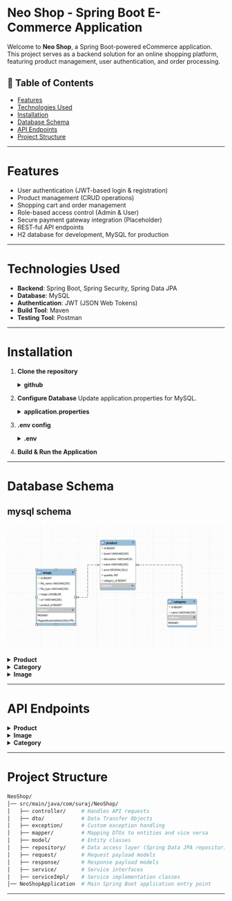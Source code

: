 # Neo Shop - Spring Boot E-Commerce Application

Welcome to **Neo Shop**, a Spring Boot-powered eCommerce application. This project serves as a backend solution for an
online shopping platform, featuring product management, user authentication, and order processing.

## 📌 Table of Contents

- [Features](#features)
- [Technologies Used](#technologies-used)
- [Installation](#installation)
- [Database Schema](#database-schema)
- [API Endpoints](#api-endpoints)
- [Project Structure](#project-structure)

---

# Features

- User authentication (JWT-based login & registration)
- Product management (CRUD operations)
- Shopping cart and order management
- Role-based access control (Admin & User)
- Secure payment gateway integration (Placeholder)
- REST-ful API endpoints
- H2 database for development, MySQL for production

---

# Technologies Used

- **Backend**: Spring Boot, Spring Security, Spring Data JPA
- **Database**: MySQL
- **Authentication**: JWT (JSON Web Tokens)
- **Build Tool**: Maven
- **Testing Tool**: Postman

---

# Installation

1. **Clone the repository**
   <details>
     <summary><b>github</b></summary>

      ```sh
      git clone https://github.com/suraj-khot-19/NeoShop.git
      ```
   </details>

2. **Configure Database**
   Update application.properties for MySQL.
   <details>
     <summary><b>application.properties</b></summary>

    ```properties
    #server
    server.port=${SPRING_NEO_SHOP_SERVER_PORT}
    
    #mysql
    spring.datasource.url=${SPRING_NEO_SHOP_MYSQL_URL}
    spring.datasource.username=${SPRING_NEO_SHOP_MYSQL_USER}
    spring.datasource.password=${SPRING_NEO_SHOP_MYSQL_PASS}
    
    #hibernate
    spring.jpa.show-sql=true
    spring.jpa.properties.hibernate.format_sql=true
    spring.jpa.hibernate.ddl-auto=update
    
    #image size
    spring.servlet.multipart.max-file-size=5MB
    spring.servlet.multipart.max-request-size=5MB
    ```
   </details>

3. **.env config**
   <details>
     <summary><b>.env</b></summary>

      ```properties
       SPRING_NEO_SHOP_MYSQL_PASS=PASSWORD
   SPRING_NEO_SHOP_MYSQL_URL=jdbc:mysql://localhost:3306/DB_NAME
   SPRING_NEO_SHOP_MYSQL_USER=USERNAME
   SPRING_NEO_SHOP_SERVER_PORT=SERVER_PORT
      ```

   </details>

4. **Build & Run the Application**

---

# Database Schema

## mysql schema

![img](outputs/product/mysql.png)
<br>

<details>
  <summary><b>Product</b></summary>

| Field       | Type          | Null | Key | Default | Extra          |
  |-------------|---------------|------|-----|---------|----------------|
| id          | bigint        | NO   | PRI | NULL    | auto_increment |
| brand       | varchar(255)  | YES  |     | NULL    |                |
| description | varchar(255)  | YES  |     | NULL    |                |
| name        | varchar(255)  | YES  |     | NULL    |                |
| price       | decimal(38,2) | YES  |     | NULL    |                |
| quantity    | int           | NO   |     | NULL    |                |
| category_id | bigint        | YES  | MUL | NULL    |                |

</details>
<details>
  <summary><b>Category</b></summary>

| Field | Type         | Null | Key | Default | Extra          |
|-------|--------------|------|-----|---------|----------------|
| id    | bigint       | NO   | PRI | NULL    | auto_increment |
| name  | varchar(255) | YES  |     | NULL    |                |

</details>

<details>
  <summary><b>Image</b></summary>

| Field      | Type         | Null | Key | Default | Extra          |
|------------|--------------|------|-----|---------|----------------|
| id         | bigint       | NO   | PRI | NULL    | auto_increment |
| file_name  | varchar(255) | YES  |     | NULL    |                |
| file_type  | varchar(255) | YES  |     | NULL    |                |
| image      | longblob     | YES  |     | NULL    |                |
| url        | varchar(255) | YES  |     | NULL    |                |
| product_id | bigint       | YES  | MUL | NULL    |                |

</details>


---

# API Endpoints

<details>
  <summary><b>Product</b></summary>

- **`GET /api/v1/neoshop/product/all`** → Retrieves all products
    1. get all products
       ![All Products](outputs/product/all_products.png)

    2. error if empty list
       ![All Products](outputs/product/all_product_error.png)

- **`GET /api/v1/neoshop/product/{id}`** → Retrieves a specific product by ID
    1. product by id
       ![Single Product](outputs/product/product_id.png)
    2. error if not found
       ![Single Product](outputs/product/product_id_error.png)

- **`POST /api/v1/neoshop/product/new`** → Creates a new product (Admin only)
    1. Json in body
       ```json
       {
       "name": "LG 420L Frost-Free Double Door Refrigerator",
       "price": 52999,
       "brand": "LG",
       "quantity": 20,
       "description": "LG 420L frost-free double-door refrigerator with inverter compressor, multi-air flow cooling, and smart diagnosis.",
       "category": "refrigerator"
       }
       ```
    2. successfully create a product
       ![Create Product](outputs/product/add_product.png)

- **`PUT /api/v1/neoshop/product/update/{id}}`** → Updates an existing product (Admin only)
    1. update an product
       ![Update Product](outputs/product/update_product.png)

    2. If no category found it creates new
       ![Update Product](outputs/product/update_product_new_category.png)

    3. Error if no product found
       ![Update Product](outputs/product/update_product_error.png)

- **`DELETE /api/v1/neoshop/product/{id}`** → Deletes a product (Admin only)
    1. delete a product
       ![img](outputs/product/delete_product.png)

    2. Error if no product found
       ![img](outputs/product/delete_product_error.png)

- **`GET /api/v1/neoshop/product/category/{name}`** → get product by category
    1. get a product
       ![img](outputs/product/product_by_category.png)

    2. Error if no product found
       ![img](outputs/product/product_category_no.png)
    3. if no category found
       ![img](outputs/product/product_by_category_error.png)

- **`GET /api/v1/neoshop/product/brand/{name}`** → get product by brand
    1. get a product
       ![img](outputs/product/product_by_brand.png)

    2. Error if no product found
       ![img](outputs/product/product_brand_error.png)

- **`GET api/v1/neoshop/product/category/{category}/brand/{brand}`** → get product by category and brand
    1. get a product
       ![img](outputs/product/product_category_brand.png)

    2. if category not exists
       ![img](outputs/product/product_category_brand_error_category.png)

    3. Error if no product found
       ![img](outputs/product/product_category_brand_no.png)

- **`GET /api/v1/neoshop/product/find/{name}`** → get product by name
    1. get a product
       ![img](outputs/product/product_name.png)

    2. if product not exists
       ![img](outputs/product/product_name_error.png)

- **`GET /api/v1/neoshop/product/find/{name}/brand/{brand}`** → get product by name and brand
    1. get a product
       ![img](outputs/product/product_name_brand.png)

    2. if product not exists
       ![img](outputs/product/product_name_brand_error.png)

- **`POST /api/v1/neoshop/image/upload/{id}}`** → upload image for product
    1. upload image for product
       ![img](outputs/product/imgae_for_product.png)

    2. download image or show
       ![img](outputs/product/download_image.png)
  </details>

<details>
  <summary><b>Image</b></summary>

- **`POST /api/v1/neoshop/image/upload/{id}`** → Uploads an image
    1. upload image for product
       ![Upload Image](outputs/image/upload%20image%20for%20product.png)
    2. upload image error
       ![Upload Image](outputs/image/upload%20image%20for%20product%20error.png)

- **`GET api/v1/neoshop/image/{id}`** → Retrieves an image by ID
    1. get by id
       ![Get Image](outputs/image/image%20id.png)
    2. get by id error
       ![Get Image](outputs/image/image%20id%20error.png)

- **`DELETE /api/v1/neoshop/image/{id}`** → Deletes an image
    1. delete by id
       ![Delete Image](outputs/image/delete%20image.png)
    2. delete by id error
       ![Delete Image](outputs/image/delete%20image%20error.png)

- **`GET /api/v1/neoshop/image/multipart/file/{id}`** → download an image
    1. download image by url
       ![Delete Image](outputs/image/download%20image.png)

- **`PUT /api/v1/neoshop/image/update/{id}`** → update an image
    1. update an image
       ![Delete Image](outputs/image/update%20image.png)
    2. update an image error
       ![Delete Image](outputs/image/update%20image%20error.png)

</details>


<details>
  <summary><b>Category</b></summary>

- **`GET api/v1/neoshop/category/all`** → Retrieves all categories
    1. get all category
       ![Get Categories](outputs/category/get%20all%20category.png)

- **`GET /api/v1/neoshop/category/{id}`** → Retrieves a category by ID
    1. get category by id
       ![Get Category](outputs/category/category%20by%20id.png)
    2. get category error
       ![Get Category](outputs/category/category%20by%20id%20error.png)

- **`POST api/v1/neoshop/category/new`** → Creates a new category (Admin only)
    1. body json
        ```json
         {
         "name":"Shoes"
         } 
       ```
    2. create category
       ![Create Category](outputs/category/create%20new%20category.png)
    3. create category error
       ![Create Category](outputs/category/create%20new%20category%20error.png)

- **`PUT /api/v1/neoshop/category/{id}}`** → Updates an existing category (Admin only)
    1. update category
       ![Update Category](outputs/category/update%20category.png)
    2. update category error if category not found
       ![Update Category](outputs/category/update%20category%20error%20not%20found.png)
    3. update category error if exists
       ![Update Category](outputs/category/update%20category%20error.png)

- **`DELETE api/v1/neoshop/category/{id}`** → Deletes a category (Admin only)
    1. delete category
       ![Delete Category](outputs/category/delete%20category.png)
    2. delete category error if not found
       ![Delete Category](outputs/category/delete%20category%20errorr.png)

- **`GET /api/v1/neoshop/category/find/{name}`** → get category by name
    1. get by name category
       ![Delete Category](outputs/category/find%20category%20by%20name.png)
    2. category error if not found
       ![Delete Category](outputs/category/find%20category%20by%20name%20error.png)

</details>

---

# Project Structure

```bash
NeoShop/
│── src/main/java/com/suraj/NeoShop/
│   ├── controller/     # Handles API requests
│   ├── dto/            # Data Transfer Objects
│   ├── exception/      # Custom exception handling
│   ├── mapper/         # Mapping DTOs to entities and vice versa
│   ├── model/          # Entity classes
│   ├── repository/     # Data access layer (Spring Data JPA repositories)
│   ├── request/        # Request payload models
│   ├── response/       # Response payload models
│   ├── service/        # Service interfaces
│   ├── serviceImpl/    # Service implementation classes
│── NeoShopApplication  # Main Spring Boot application entry point
```

---

